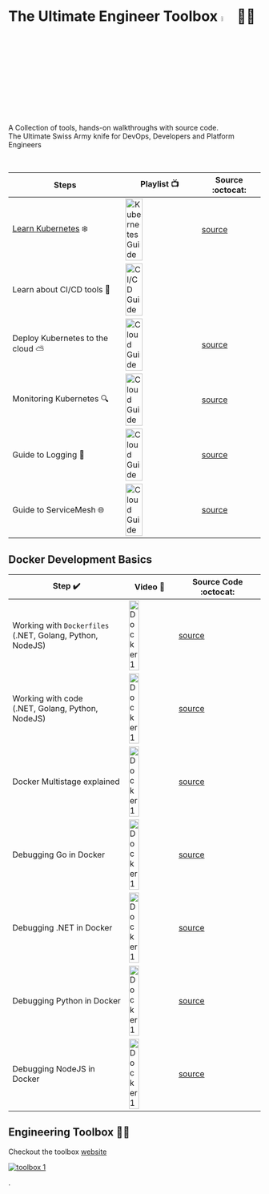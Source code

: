 # The Ultimate Engineer Toolbox <img src="https://www.shareicon.net/data/128x128/2017/04/11/883708_media_512x512.png" alt="YouTube" width="5%" height="5%"> :hammer::wrench:

A Collection of tools, hands-on walkthroughs with source code. <br/>
The Ultimate Swiss Army knife for DevOps, Developers and Platform Engineers

<br/>


| Steps  | Playlist :tv: | Source :octocat: | 
|---|---|---|
| [Learn Kubernetes](./kubernetes/README.md) :snowflake: | <a href="https://www.youtube.com/playlist?list=PLHq1uqvAteVvUEdqaBeMK2awVThNujwMd" title="Kubernetes"><img src="https://i.ytimg.com/vi/8h4FoWK7tIA/hqdefault.jpg" width="50%" alt="Kubernetes Guide" /></a>  | [source](./kubernetes/readme.md)   | 
| Learn about CI/CD tools :whale: | <a href="https://www.youtube.com/playlist?list=PLHq1uqvAteVsSsrnZimHEf7NJ1MlRhQUj" title="CI/CD"><img src="https://i.ytimg.com/vi/myCcJJ_Fk10/hqdefault.jpg" width="50%" alt="CI/CD Guide" /></a>  |   |   |   |
| Deploy Kubernetes to the cloud :partly_sunny: | <a href="https://www.youtube.com/playlist?list=PLHq1uqvAteVsUhzNBkn-rPzXtPNpJu1-k" title="Cloud K8s"><img src="https://i.ytimg.com/vi/3jA9EfkSAUU/hqdefault.jpg" width="50%" alt="Cloud Guide" /></a>  | [source](./kubernetes/cloud/readme.md)  | 
| Monitoring Kubernetes :mag: | <a href="https://www.youtube.com/playlist?list=PLHq1uqvAteVuEXCrRkPFWLXRKWNLOVUHn" title="Cloud K8s"><img src="https://i.ytimg.com/vi/5o37CGlNLr8/hqdefault.jpg" width="50%" alt="Cloud Guide" /></a>   | [source](./monitoring/prometheus/kubernetes/readme.md)  | 
| Guide to Logging :page_with_curl: | <a href="https://www.youtube.com/playlist?list=PLHq1uqvAteVvfDxFW50Mdezk0xum-tyHT" title="Cloud K8s"><img src="https://i.ytimg.com/vi/MMVdkzeQ848/hqdefault.jpg" width="50%" alt="Cloud Guide" /></a>   | [source](./monitoring/logging/readme.md)  |  
| Guide to ServiceMesh :globe_with_meridians: | <a href="https://www.youtube.com/playlist?list=PLHq1uqvAteVsmxHpGsMjTOROn3i99lzTA" title="Cloud K8s"><img src="https://i.ytimg.com/vi/rVNPnHeGYBE/hqdefault.jpg" width="50%" alt="Cloud Guide" /></a>   | [source](./kubernetes/servicemesh/readme.md)  |


## Docker Development Basics


| Step :heavy_check_mark:  | Video :movie_camera: | Source Code :octocat: |
|---|---|---|
| Working with `Dockerfiles` <br/>(.NET, Golang, Python, NodeJS) | <a href="https://youtu.be/wyjNpxLRmLg" title="Docker 1"><img src="https://i.ytimg.com/vi/wyjNpxLRmLg/hqdefault.jpg" width="50%" alt="Docker 1" /></a>  | [source](https://github.com/marcel-dempers/docker-development-youtube-series/tree/part1)  |
| Working with code <br/>(.NET, Golang, Python, NodeJS) | <a href="https://youtu.be/EdmKENqnQUw" title="Docker 1"><img src="https://i.ytimg.com/vi/EdmKENqnQUw/hqdefault.jpg" width="50%" alt="Docker 1" /></a>  | [source](https://github.com/marcel-dempers/docker-development-youtube-series/tree/part2)  |
| Docker Multistage explained  | <a href="https://youtu.be/2lQ7WrwpZfI" title="Docker 1"><img src="https://i.ytimg.com/vi/2lQ7WrwpZfI/hqdefault.jpg" width="50%" alt="Docker 1" /></a>  | [source](https://github.com/marcel-dempers/docker-development-youtube-series/tree/part3)  |
| Debugging Go in Docker  | <a href="https://youtu.be/kToyI16IFxs" title="Docker 1"><img src="https://i.ytimg.com/vi/kToyI16IFxs/hqdefault.jpg" width="50%" alt="Docker 1" /></a> | [source](https://github.com/marcel-dempers/docker-development-youtube-series/tree/master/golang)  |
| Debugging .NET in Docker  | <a href="https://youtu.be/ds2bud0ZYTY" title="Docker 1"><img src="https://i.ytimg.com/vi/ds2bud0ZYTY/hqdefault.jpg" width="50%" alt="Docker 1" /></a>  | [source](https://github.com/marcel-dempers/docker-development-youtube-series/tree/part5)  |
| Debugging Python in Docker  | <a href="https://youtu.be/b78Tg-YmJZI" title="Docker 1"><img src="https://i.ytimg.com/vi/b78Tg-YmJZI/hqdefault.jpg" width="50%" alt="Docker 1" /></a>  | [source](https://github.com/marcel-dempers/docker-development-youtube-series/tree/debugging-python)  |
| Debugging NodeJS in Docker  | <a href="https://youtu.be/ktvgr9VZ4dc" title="Docker 1"><img src="https://i.ytimg.com/vi/ktvgr9VZ4dc/hqdefault.jpg" width="50%" alt="Docker 1" /></a>  | [source](https://github.com/marcel-dempers/docker-development-youtube-series/tree/master/nodejs)  |

## Engineering Toolbox :hammer::wrench:


Checkout the toolbox [website](https://marceldempers.dev/toolbox)

<a href="https://marceldempers.dev/toolbox" title="toolbox 1"><img src="./toolbox.png" alt="toolbox 1" /></a>

.
